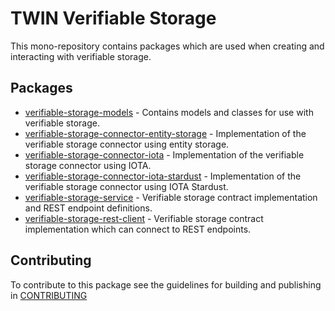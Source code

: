 # TWIN Verifiable Storage

This mono-repository contains packages which are used when creating and interacting with verifiable storage.

## Packages

- [verifiable-storage-models](packages/verifiable-storage-models/README.md) - Contains models and classes for use with verifiable storage.
- [verifiable-storage-connector-entity-storage](packages/verifiable-storage-connector-entity-storage/README.md) - Implementation of the verifiable storage connector using entity storage.
- [verifiable-storage-connector-iota](packages/verifiable-storage-connector-iota/README.md) - Implementation of the verifiable storage connector using IOTA.
- [verifiable-storage-connector-iota-stardust](packages/verifiable-storage-connector-iota-stardust/README.md) - Implementation of the verifiable storage connector using IOTA Stardust.
- [verifiable-storage-service](packages/verifiable-storage-service/README.md) - Verifiable storage contract implementation and REST endpoint definitions.
- [verifiable-storage-rest-client](packages/verifiable-storage-rest-client/README.md) - Verifiable storage contract implementation which can connect to REST endpoints.

## Contributing

To contribute to this package see the guidelines for building and publishing in [CONTRIBUTING](./CONTRIBUTING.md)
